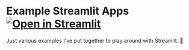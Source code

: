 # Example Streamlit Apps [![Open in Streamlit](https://static.streamlit.io/badges/streamlit_badge_black_white.svg)](https://share.streamlit.io/kellyamanda/examples/master/uc_davis_covid.py/+/)

Just various examples I've put together to play around with Streamlit. :balloon:
